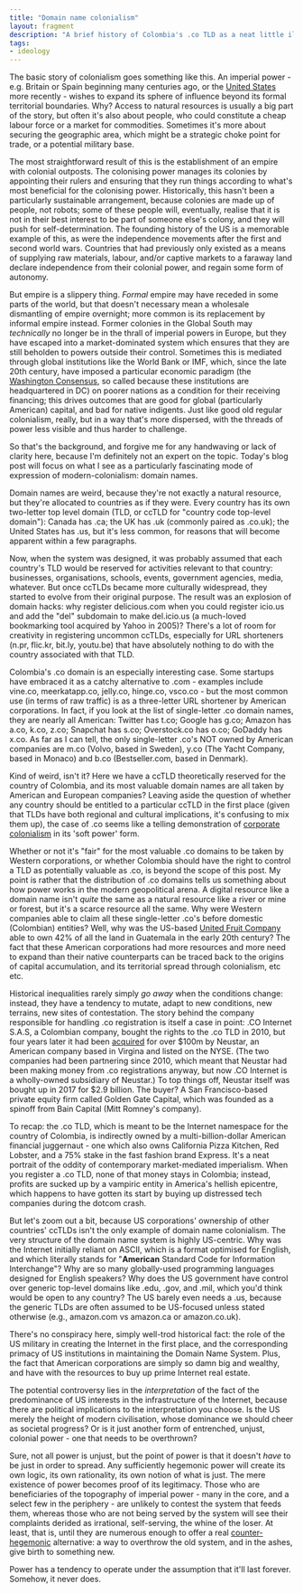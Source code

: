 ```yaml
---
title: "Domain name colonialism"
layout: fragment
description: "A brief history of Colombia's .co TLD as a neat little illustration of modern-day digital colonialism."
tags:
- ideology
---
```


The basic story of colonialism goes something like this. An imperial power - e.g. Britain or Spain beginning many centuries ago, or the [United States](https://jacobinmag.com/2019/03/united-states-empire-colonies-philippines-immerwahr) more recently - wishes to expand its sphere of influence beyond its formal territorial boundaries. Why? Access to natural resources is usually a big part of the story, but often it's also about people, who could constitute a cheap labour force or a market for commodities. Sometimes it's more about securing the geographic area, which might be a strategic choke point for trade, or a potential military base.

The most straightforward result of this is the establishment of an empire with colonial outposts. The colonising power manages its colonies by appointing their rulers and ensuring that they run things according to what's most beneficial for the colonising power. Historically, this hasn't been a particularly sustainable arrangement, because colonies are made up of people, not robots; some of these people will, eventually, realise that it is not in their best interest to be part of someone else's colony, and they will push for self-determination. The founding history of the US is a memorable example of this, as were the independence movements after the first and second world wars. Countries that had previously only existed as a means of supplying raw materials, labour, and/or captive markets to a faraway land declare independence from their colonial power, and regain some form of autonomy.

But empire is a slippery thing. _Formal_ empire may have receded in some parts of the world, but that doesn't necessary mean a wholesale dismantling of empire overnight; more common is its replacement by informal empire instead. Former colonies in the Global South may _technically_ no longer be in the thrall of imperial powers in Europe, but they have escaped into a market-dominated system which ensures that they are still beholden to powers outside their control. Sometimes this is mediated through global institutions like the World Bank or IMF, which, since the late 20th century, have imposed a particular economic paradigm (the [Washington Consensus](https://www.dissentmagazine.org/article/the-cracking-washington-consensus), so called because these institutions are headquartered in DC) on poorer nations as a condition for their receiving financing; this drives outcomes that are good for global (particularly American) capital, and bad for native indigents. Just like good old regular colonialism, really, but in a way that's more dispersed, with the threads of power less visible and thus harder to challenge.

So that's the background, and forgive me for any handwaving or lack of clarity here, because I'm definitely not an expert on the topic. Today's blog post will focus on what I see as a particularly fascinating mode of expression of modern-colonialism: domain names.

Domain names are weird, because they're not exactly a natural resource, but they're allocated to countries as if they were. Every country has its own two-letter top level domain (TLD, or ccTLD for "country code top-level domain"): Canada has .ca; the UK has .uk (commonly paired as .co.uk); the United States has .us, but it's less common, for reasons that will become apparent within a few paragraphs.

Now, when the system was designed, it was probably assumed that each country's TLD would be reserved for activities relevant to that country: businesses, organisations, schools, events, government agencies, media, whatever. But once ccTLDs became more culturally widespread, they started to evolve from their original purpose. The result was an explosion of domain hacks: why register delicious.com when you could register icio.us and add the "del" subdomain to make del.icio.us (a much-loved bookmarking tool acquired by Yahoo in 2005)? There's a lot of room for creativity in registering uncommon ccTLDs, especially for URL shorteners (n.pr, flic.kr, bit.ly, youtu.be) that have absolutely nothing to do with the country associated with that TLD.

Colombia's .co domain is an especially interesting case. Some startups have embraced it as a catchy alternative to .com - examples include vine.co, meerkatapp.co, jelly.co, hinge.co, vsco.co - but the most common use (in terms of raw traffic) is as a three-letter URL shortener by American corporations. In fact, if you look at the list of single-letter .co domain names, they are nearly all American: Twitter has t.co; Google has g.co; Amazon has a.co, k.co, z.co; Snapchat has s.co; Overstock.co has o.co; GoDaddy has x.co. As far as I can tell, the only single-letter .co's NOT owned by American companies are m.co (Volvo, based in Sweden), y.co (The Yacht Company, based in Monaco) and b.co (Bestseller.com, based in Denmark).

Kind of weird, isn't it? Here we have a ccTLD theoretically reserved for the country of Colombia, and its most valuable domain names are all taken by American and European companies? Leaving aside the question of whether any country should be entitled to a particular ccTLD in the first place (given that TLDs have both regional and cultural implications, it's confusing to mix them up), the case of .co seems like a telling demonstration of [corporate colonialism](https://theprogressivecynic.com/2013/08/09/the-era-of-corporate-colonialism/) in its 'soft power' form.

Whether or not it's "fair" for the most valuable .co domains to be taken by Western corporations, or whether Colombia should have the right to control a TLD as potentially valuable as .co, is beyond the scope of this post. My point is rather that the distribution of .co domains tells us something about how power works in the modern geopolitical arena. A digital resource like a domain name isn't _quite_ the same as a natural resource like a river or mine or forest, but it's a scarce resource all the same. Why were Western companies able to claim all these single-letter .co's before domestic (Colombian) entities? Well, why was the US-based [United Fruit Company](https://www.panoramas.pitt.edu/other/truth-behind-banana-republic) able to own 42% of all the land in Guatemala in the early 20th century? The fact that these American corporations had more resources and more need to expand than their native counterparts can be traced back to the origins of capital accumulation, and its territorial spread through colonialism, etc etc.

Historical inequalities rarely simply _go away_ when the conditions change: instead, they have a tendency to mutate, adapt to new conditions, new terrains, new sites of contestation. The story behind the company responsible for handling .co registration is itself a case in point: .CO Internet S.A.S, a Colombian company, bought the rights to the .co TLD in 2010, but four years later it had been [acquired](https://miamiherald.typepad.com/the-starting-gate/2014/03/historic-times-for-co-neustar-to-acquire-the-miami-company.html) for over $100m by Neustar, an American company based in Virgina and listed on the NYSE. (The two companies had been partnering since 2010, which meant that Neustar had been making money from .co registrations anyway, but now .CO Internet is a wholly-owned subsidiary of Neustar.) To top things off, Neustar itself was bought up in 2017 for $2.9 billion. The buyer? A San Francisco-based private equity firm called Golden Gate Capital, which was founded as a spinoff from Bain Capital (Mitt Romney's company).

To recap: the .co TLD, which is meant to be the Internet namespace for the country of Colombia, is indirectly owned by a multi-billion-dollar American financial juggernaut - one which also owns California Pizza Kitchen, Red Lobster, and a 75% stake in the fast fashion brand Express. It's a neat portrait of the oddity of contemporary market-mediated imperialism. When you register a .co TLD, none of that money stays in Colombia; instead, profits are sucked up by a vampiric entity in America's hellish epicentre, which happens to have gotten its start by buying up distressed tech companies during the dotcom crash.

But let's zoom out a bit, because US corporations' ownership of other countries' ccTLDs isn't the only example of domain name colonialism. The very structure of the domain name system is highly US-centric. Why was the Internet initially reliant on ASCII, which is a format optimised for English, and which literally stands for "**American** Standard Code for Information Interchange"? Why are so many globally-used programming languages designed for English speakers? Why does the US government have control over generic top-level domains like .edu, .gov, and .mil, which you'd think would be open to any country? The US barely even needs a .us, because the generic TLDs are often assumed to be US-focused unless stated otherwise (e.g., amazon.com vs amazon.ca or amazon.co.uk).

There's no conspiracy here, simply well-trod historical fact: the role of the US military in creating the Internet in the first place, and the corresponding primacy of US institutions in maintaining the Domain Name System. Plus, the fact that American corporations are simply so damn big and wealthy, and have with the resources to buy up prime Internet real estate.

The potential controversy lies in the _interpretation_ of the fact of the predominance of US interests in the infrastructure of the Internet, because there are political implications to the interpretation you choose. Is the US merely the height of modern civilisation, whose dominance we should cheer as societal progress? Or is it just another form of entrenched, unjust, colonial power - one that needs to be overthrown?

Sure, not all power is unjust, but the point of power is that it doesn't _have_ to be just in order to spread. Any sufficiently hegemonic power will create its own logic, its own rationality, its own notion of what is just. The mere existence of power becomes proof of its legitimacy. Those who are beneficiaries of the topography of imperial power - many in the core, and a select few in the periphery - are unlikely to contest the system that feeds them, whereas those who are not being served by the system will see their complaints derided as irrational, self-serving, the whine of the loser. At least, that is, until they are numerous enough to offer a real [counter-hegemonic](https://www.jacobinmag.com/2018/06/ralph-miliband-socialism-legitimation-hegemony) alternative: a way to overthrow the old system, and in the ashes, give birth to something new.

Power has a tendency to operate under the assumption that it'll last forever. Somehow, it never does.
